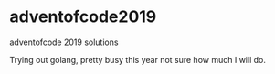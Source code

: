 # adventofcode2019
adventofcode 2019 solutions

Trying out golang, pretty busy this year not sure how much I will do.
